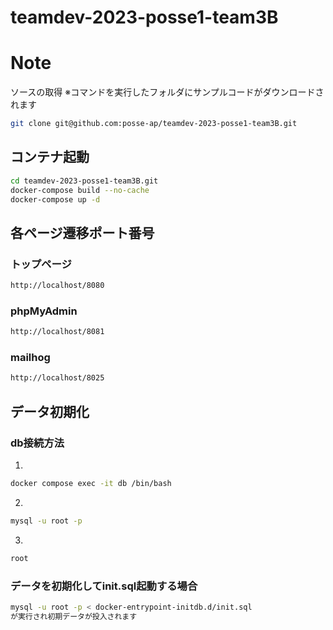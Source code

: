 # teamdev-2023-posse1-team3B

# Note

ソースの取得
※コマンドを実行したフォルダにサンプルコードがダウンロードされます

```bash
git clone git@github.com:posse-ap/teamdev-2023-posse1-team3B.git
```

## コンテナ起動

```bash
cd teamdev-2023-posse1-team3B.git
docker-compose build --no-cache
docker-compose up -d
```

## 各ページ遷移ポート番号

### トップページ

```bash
http://localhost/8080
```

### phpMyAdmin

```bash
http://localhost/8081
```

### mailhog
```bash
http://localhost/8025
```

## データ初期化

### db接続方法
1.
```bash
docker compose exec -it db /bin/bash
```
2.
```bash
mysql -u root -p
```
3.
```bash
root
```
### データを初期化してinit.sql起動する場合
```bash
mysql -u root -p < docker-entrypoint-initdb.d/init.sql　
が実行され初期データが投入されます
```
